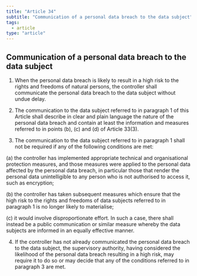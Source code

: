 ```yaml
---
title: "Article 34"
subtitle: "Communication of a personal data breach to the data subject"
tags:
  - article
type: "article"
---
```

## Communication of a personal data breach to the data subject

1. When the personal data breach is likely to result in a high risk to the rights and freedoms of natural persons, the controller shall communicate the personal data breach to the data subject without undue delay.

2. The communication to the data subject referred to in paragraph 1 of this Article shall describe in clear and plain language the nature of the personal data breach and contain at least the information and measures referred to in points (b), (c) and (d) of Article 33(3).

3. The communication to the data subject referred to in paragraph 1 shall not be required if any of the following conditions are met:

(a) the controller has implemented appropriate technical and organisational protection measures, and those measures were applied to the personal data affected by the personal data breach, in particular those that render the personal data unintelligible to any person who is not authorised to access it, such as encryption;

(b) the controller has taken subsequent measures which ensure that the high risk to the rights and freedoms of data subjects referred to in paragraph 1 is no longer likely to materialise;

(c) it would involve disproportionate effort. In such a case, there shall instead be a public communication or similar measure whereby the data subjects are informed in an equally effective manner.

4. If the controller has not already communicated the personal data breach to the data subject, the supervisory authority, having considered the likelihood of the personal data breach resulting in a high risk, may require it to do so or may decide that any of the conditions referred to in paragraph 3 are met.
